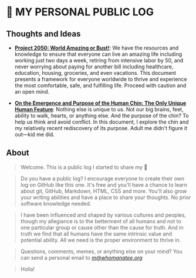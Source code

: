 # 💩 MY PERSONAL PUBLIC LOG

## Thoughts and Ideas
- [**Project 2050: World Amazing or Bust!**](docs/time-is-freedom.md): We have the resources and knowledge to ensure that everyone can live an amazing life including working just two days a week, retiring from intensive labor by 50, and never worrying about paying for another bill including healthcare, education, housing, groceries, and even vacations. This document presents a framework for everyone worldwide to thrive and experience the most comfortable, safe, and fulfilling life. Proceed with caution and an open mind.

- [**On the Emergence and Purpose of the Human Chin: The Only Unique Human Feature**](docs/chins.md): Nothing else is unique to us. Not our big brains, feet, ability to walk, hearts, or anything else. And the purpose of the chin? To help us think and avoid conflict. In this document, I explore the chin and my relatively recent rediscovery of its purpose. Adult me didn't figure it out—kid me did.


## About
> Welcome. This is a public log I started to share my 🧠

> Do you have a public log? I encourage everyone to create their own log on GitHub like this one. It's free and you'll have a chance to learn about git, GitHub, Markdown, HTML, CSS and more. You'll also grow your writing abilities and have a place to share your thoughts. No prior software knowledge needed.

> I have been influenced and shaped by various cultures and peoples, though my allegiance is to the betterment of all humans and not to one particular group or cause other than the cause for truth. And in truth we find that all humans have the same intrinsic value and potential ability. All we need is the proper environment to thrive in.

> Questions, comments, memes, or anything else on your mind? You can send a personal email to *m@whomanatee.org*

> Holla!

